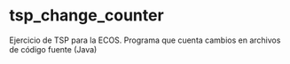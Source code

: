 tsp_change_counter
==================

Ejercicio de TSP para la ECOS.  Programa que cuenta cambios en archivos de código fuente (Java)
